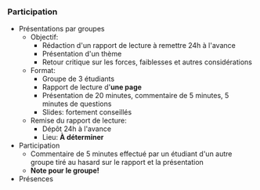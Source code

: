 ### Participation
- Présentations par groupes
    - Objectif:
        - Rédaction d'un rapport de lecture à remettre 24h à l'avance
        - Présentation d'un thème
        - Retour critique sur les forces, faiblesses et autres considérations
    - Format:
        - Groupe de 3 étudiants
        - Rapport de lecture d'**une page**
        - Présentation de 20 minutes, commentaire de 5 minutes, 5 minutes de questions
        - Slides: fortement conseillés
    - Remise du rapport de lecture:
        - Dépôt 24h à l'avance
        - Lieu: **À déterminer**
- Participation
    - Commentaire de 5 minutes effectué par un étudiant d'un autre groupe tiré au hasard sur le rapport et la présentation
    - **Note pour le groupe!**
- Présences


